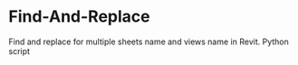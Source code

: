 # Find-And-Replace
Find and replace for multiple sheets name and views name in Revit. Python script
